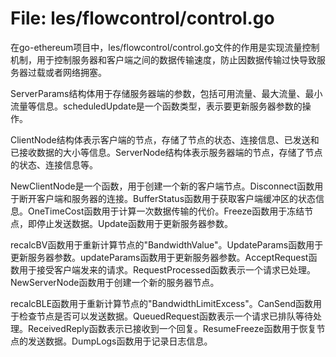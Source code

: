 # File: les/flowcontrol/control.go

在go-ethereum项目中，les/flowcontrol/control.go文件的作用是实现流量控制机制，用于控制服务器和客户端之间的数据传输速度，防止因数据传输过快导致服务器过载或者网络拥塞。

ServerParams结构体用于存储服务器端的参数，包括可用流量、最大流量、最小流量等信息。scheduledUpdate是一个函数类型，表示要更新服务器参数的操作。

ClientNode结构体表示客户端的节点，存储了节点的状态、连接信息、已发送和已接收数据的大小等信息。ServerNode结构体表示服务器端的节点，存储了节点的状态、连接信息等。

NewClientNode是一个函数，用于创建一个新的客户端节点。Disconnect函数用于断开客户端和服务器的连接。BufferStatus函数用于获取客户端缓冲区的状态信息。OneTimeCost函数用于计算一次数据传输的代价。Freeze函数用于冻结节点，即停止发送数据。Update函数用于更新服务器参数。

recalcBV函数用于重新计算节点的"BandwidthValue"。UpdateParams函数用于更新服务器参数。updateParams函数用于更新服务器参数。AcceptRequest函数用于接受客户端发来的请求。RequestProcessed函数表示一个请求已处理。NewServerNode函数用于创建一个新的服务器节点。

recalcBLE函数用于重新计算节点的"BandwidthLimitExcess"。CanSend函数用于检查节点是否可以发送数据。QueuedRequest函数表示一个请求已排队等待处理。ReceivedReply函数表示已接收到一个回复。ResumeFreeze函数用于恢复节点的发送数据。DumpLogs函数用于记录日志信息。

